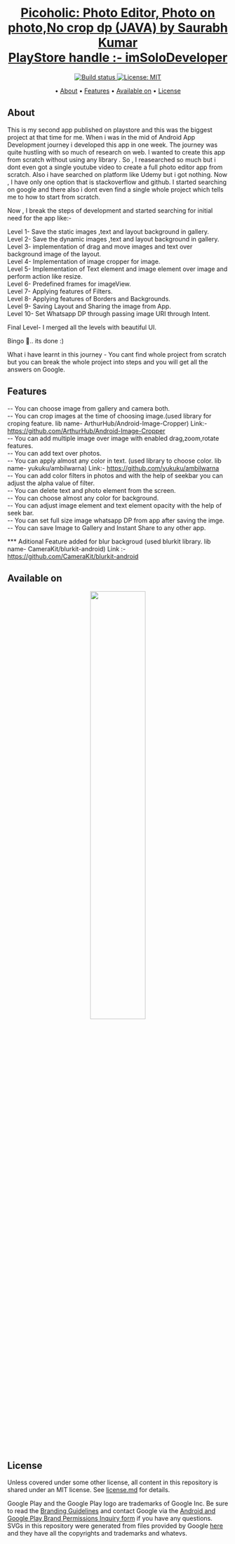 <p>
    <h1 align="center">
        <a href="https://play.google.com/store/apps/details?id=com.mac.picoholic">
            Picoholic: Photo Editor, Photo on photo,No crop dp (JAVA) by Saurabh Kumar<br>PlayStore handle :- imSoloDeveloper
        </a>
    </h1>
</p>


<p align="center">
    <a href="https://travis-ci.org/steverichey/google-play-badge-svg">
        <img src="https://travis-ci.org/steverichey/google-play-badge-svg.svg?branch=master" alt="Build status">
    </a>
    <a href="./license.md">
        <img src="https://img.shields.io/badge/License-MIT-lightgrey.svg" alt="License: MIT">
    </a>
</p>

<p align="center">
  • <a href="#about">About</a>
  • <a href="#features">Features</a>
  • <a href="#available-on">Available on</a>
  • <a href="#license">License</a>


</p>



## About
This is my second app published on playstore and this was the biggest project at that time for me. When i was in the mid of Android App Development journey i developed this app in one week. The journey was quite hustling with so much of research on web. I wanted to create this app from scratch without using any library . So , I reasearched so much but i dont even got a single youtube video to create a full photo editor app from scratch. Also i have searched on platform like Udemy but i got nothing. Now , I have only one option that is stackoverflow and github. I started searching on google and there also i dont even find a single whole project which tells me to how to start from scratch.

Now , I break the steps of development and started searching for initial need for the app like:-

Level 1- Save the static images ,text and layout background in gallery.<br>
Level 2- Save the dynamic images ,text and layout background in gallery.<br>
Level 3- implementation of drag and move images and text over background image of the layout.<br>
Level 4- Implementation of image cropper for image.<br>
Level 5- Implementation of Text element and image element over image and perform action like resize.<br>
Level 6- Predefined frames for imageView.<br>
Level 7- Applying features of Filters.<br>
Level 8- Applying features of Borders and Backgrounds.<br>
Level 9- Saving Layout and Sharing the image from App.<br>
Level 10- Set Whatsapp DP through passing image URI through Intent.<br>

Final Level- I merged all the levels with beautiful UI.

Bingo 🤞.. its done :)

What i have learnt in this journey - You cant find whole project from scratch but you can break the whole project into steps and you will get all the answers on Google.


## Features
-- You can choose image from gallery and camera both.<br>
-- You can crop images at the time of choosing image.(used library for croping feature. lib name- ArthurHub/Android-Image-Cropper) Link:-https://github.com/ArthurHub/Android-Image-Cropper<br>
-- You can add multiple image over image with enabled drag,zoom,rotate features.<br>
-- You can add text over photos.<br>
-- You can apply almost any color in text. (used library to choose color. lib name- yukuku/ambilwarna) Link:- https://github.com/yukuku/ambilwarna<br>
-- You can add color filters in photos and with the help of seekbar you can adjust the alpha value of filter.<br>
-- You can delete text and photo element from the screen.<br>
-- You can choose almost any color for background.<br>
-- You can adjust image element and text element opacity with the help of seek bar.<br>
-- You can set full size image whatsapp DP from app after saving the imge.<br>
-- You can save Image to Gallery and Instant Share to any other app.

*** Aditional Feature added for blur backgroud (used blurkit library. lib name- CameraKit/blurkit-android) Link :- https://github.com/CameraKit/blurkit-android<br>

## Available on

<p align="center">
<a href="https://play.google.com/store/apps/details?id=com.mac.picoholic">
<img src="https://cdn.jsdelivr.net/gh/dev-iamsaurabh/BMICalculator/play.svg" width="50%">
</a>
</p>


## License

Unless covered under some other license, all content in this repository is shared under an MIT license. See [license.md](./license.md) for details.

Google Play and the Google Play logo are trademarks of Google Inc. Be sure to read the [Branding Guidelines](https://developer.android.com/distribute/tools/promote/brand.html) and contact Google via the [Android and Google Play Brand Permissions Inquiry form](https://support.google.com/googleplay/contact/brand_developer) if you have any questions. SVGs in this repository were generated from files provided by Google [here](https://play.google.com/intl/en_us/badges/) and they have all the copyrights and trademarks and whatevs.

  
